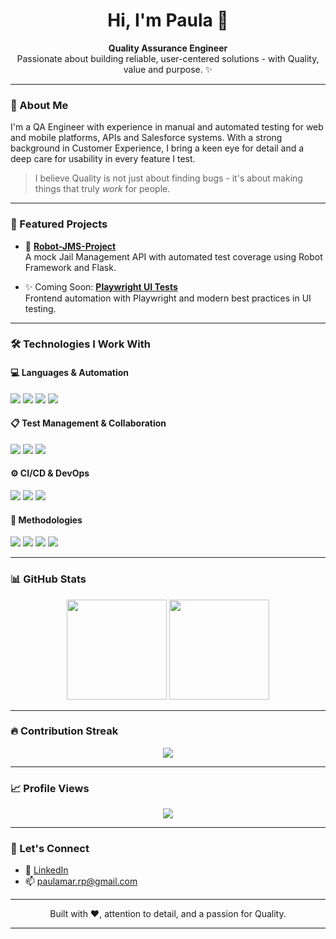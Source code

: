 <h1 align="center">Hi, I'm Paula 👋</h1>

<p align="center">
  <b>Quality Assurance Engineer</b><br>
  Passionate about building reliable, user-centered solutions - with Quality, value and purpose. ✨
</p>

---

### 💼 About Me

I'm a QA Engineer with experience in manual and automated testing for web and mobile platforms, APIs and Salesforce systems. 
With a strong background in Customer Experience, I bring a keen eye for detail and a deep care for usability in every feature I test.

> I believe Quality is not just about finding bugs - it's about making things that truly *work* for people.

---

### 🚀 Featured Projects

- 🔗 [**Robot-JMS-Project**](https://github.com/paulamarcondes/Robot-JMS-Project)<br>
  A mock Jail Management API with automated test coverage using Robot Framework and Flask.

- ✨ Coming Soon: [**Playwright UI Tests**](#)<br>
  Frontend automation with Playwright and modern best practices in UI testing.

---

### 🛠️ Technologies I Work With

#### 💻 Languages & Automation
<p>
  <img src="https://img.shields.io/badge/Robot_Framework-000?style=for-the-badge&logo=robot-framework&logoColor=white"/>
  <img src="https://img.shields.io/badge/Postman-FF6C37?style=for-the-badge&logo=postman&logoColor=white"/>
  <img src="https://img.shields.io/badge/Python-3776AB?style=for-the-badge&logo=python&logoColor=white"/>
  <img src="https://img.shields.io/badge/Javascript-F7DF1E?style=for-the-badge&logo=javascript&logoColor=black"/>
</p>

#### 📋 Test Management & Collaboration
<p>
  <img src="https://img.shields.io/badge/Jira-0052CC?style=for-the-badge&logo=jira&logoColor=white"/>
  <img src="https://img.shields.io/badge/Confluence-172B4D?style=for-the-badge&logo=confluence&logoColor=white"/>
  <img src="https://img.shields.io/badge/Xray-0052CC?style=for-the-badge&logo=jira&logoColor=white"/>
</p>

#### ⚙️ CI/CD & DevOps
<p>
  <img src="https://img.shields.io/badge/Jenkins-D24939?style=for-the-badge&logo=jenkins&logoColor=white"/>
  <img src="https://img.shields.io/badge/GitHub_Actions-2088FF?style=for-the-badge&logo=github-actions&logoColor=white"/>
  <img src="https://img.shields.io/badge/Git-F05032?style=for-the-badge&logo=git&logoColor=white"/>
</p>

#### 🧠 Methodologies
<p>
  <img src="https://img.shields.io/badge/Agile-FCA121?style=for-the-badge&logo=scrumalliance&logoColor=black"/>
  <img src="https://img.shields.io/badge/BDD-6BA539?style=for-the-badge&logo=cucumber&logoColor=white"/>
  <img src="https://img.shields.io/badge/SDLC-4E4E4E?style=for-the-badge&logo=data&logoColor=white"/>
  <img src="https://img.shields.io/badge/Shift--Left-FF69B4?style=for-the-badge&logo=fastapi&logoColor=white"/>
</p>

---

### 📊 GitHub Stats

<p align="center">
  <img src="https://github-readme-stats.vercel.app/api?username=paulamarcondes&show_icons=true&theme=radical" height="160"/>
  <img src="https://github-readme-stats.vercel.app/api/top-langs/?username=paulamarcondes&layout=compact&theme=radical" height="160"/>
</p>

---

### 🔥 Contribution Streak

<p align="center">
  <img src="https://github-readme-streak-stats.herokuapp.com/?user=paulamarcondes&theme=radical"/>
</p>

---

### 📈 Profile Views

<p align="center">
  <img src="https://komarev.com/ghpvc/?username=paulamarcondes&color=blueviolet&style=flat"/>
</p>

---

### 🤝 Let's Connect

- 💼 [LinkedIn](https://www.linkedin.com/in/paulamarcondes)
- 📫 paulamar.rp@gmail.com

---

<p align="center">
  Built with ❤️, attention to detail, and a passion for Quality.
</p>

---
